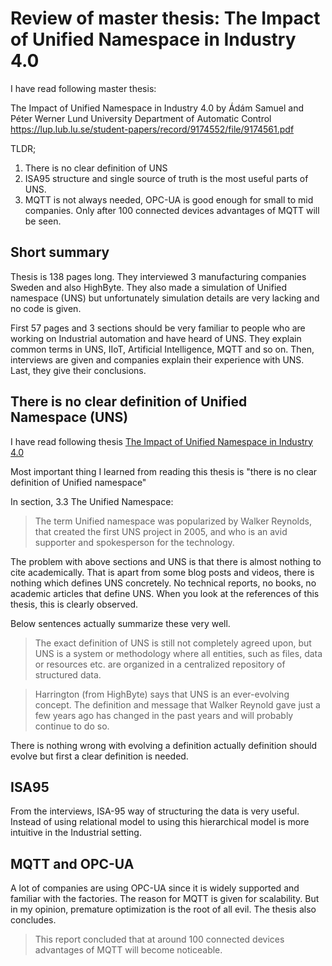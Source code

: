 # Review of master thesis: The Impact of Unified Namespace in Industry 4.0

I have read following master thesis:

The Impact of Unified Namespace in Industry 4.0
by Ádám Samuel and Péter Werner 
Lund University
Department of Automatic Control
https://lup.lub.lu.se/student-papers/record/9174552/file/9174561.pdf


TLDR; 

1. There is no clear definition of UNS
2. ISA95 structure and single source of truth is the most useful parts of UNS.
3. MQTT is not always needed, OPC-UA is good enough for small to mid companies. Only after 100 connected devices advantages of MQTT will be seen.

## Short summary


Thesis is 138 pages long.
They interviewed 3 manufacturing companies Sweden and also HighByte.
They also made a simulation of Unified namespace (UNS) but unfortunately simulation details are very lacking and no code is given.

First 57 pages and 3 sections should be very familiar to people who are working on Industrial automation and have heard of UNS.
They explain common terms in UNS, IIoT, Artificial Intelligence, MQTT and so on.
Then, interviews are given and companies explain their experience with UNS.
Last, they give their conclusions.

## There is no clear definition of Unified Namespace (UNS)

I have read following thesis [The Impact of Unified Namespace in Industry 4.0](https://lup.lub.lu.se/student-papers/record/9174552/file/9174561.pdf)

Most important thing I learned from reading this thesis is "there is no clear definition of Unified namespace"

In section, 3.3 The Unified Namespace:

> The term Unified namespace was popularized by Walker Reynolds, that created the first UNS project in 2005, and who is an avid supporter and spokesperson for the technology. 


The problem with above sections and UNS is that there is almost nothing to cite academically.
That is apart from some blog posts and videos, there is nothing which defines UNS concretely.
No technical reports, no books, no academic articles that define UNS.
When you look at the references of this thesis, this is clearly observed.


Below sentences actually summarize these very well.


> The exact definition of UNS is still not completely agreed upon, but UNS is a system or methodology where all entities, such as files, data or resources etc. are organized in a centralized repository of structured data. 


> Harrington (from HighByte) says that UNS is an ever-evolving concept. The definition and message that Walker Reynold gave just a few years ago has changed in the past years and will probably continue to do so. 

There is nothing wrong with evolving a definition actually definition should evolve but first a clear definition is needed.


## ISA95

From the interviews, ISA-95 way of structuring the data is very useful.
Instead of using relational model to using this hierarchical model is more intuitive in the Industrial setting.

## MQTT and OPC-UA

A lot of companies are using OPC-UA since it is widely supported and familiar with the factories.
The reason for MQTT is given for scalability.
But in my opinion, premature optimization is the root of all evil.
The thesis also concludes.

> This report concluded that at around 100 connected devices advantages of MQTT will become noticeable. 



